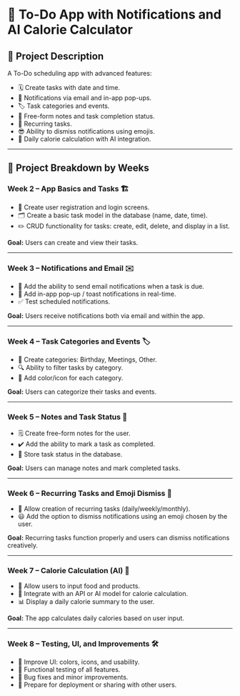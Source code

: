 # 📝 To-Do App with Notifications and AI Calorie Calculator

## 📌 Project Description
A To-Do scheduling app with advanced features:
- 🗓️ Create tasks with date and time.
- 🔔 Notifications via email and in-app pop-ups.
- 🏷️ Task categories and events.
- 📝 Free-form notes and task completion status.
- 🔁 Recurring tasks.
- 😎 Ability to dismiss notifications using emojis.
- 🥗 Daily calorie calculation with AI integration.

---

## 📅 Project Breakdown by Weeks

### Week 2 – App Basics and Tasks 🏗️
- 👤 Create user registration and login screens.
- 🗂️ Create a basic task model in the database (name, date, time).
- ✏️ CRUD functionality for tasks: create, edit, delete, and display in a list.

**Goal:** Users can create and view their tasks.

---

### Week 3 – Notifications and Email ✉️
- 📧 Add the ability to send email notifications when a task is due.
- 🔔 Add in-app pop-up / toast notifications in real-time.
- ✅ Test scheduled notifications.

**Goal:** Users receive notifications both via email and within the app.

---

### Week 4 – Task Categories and Events 🏷️
- 🎉 Create categories: Birthday, Meetings, Other.
- 🔍 Ability to filter tasks by category.
- 🎨 Add color/icon for each category.

**Goal:** Users can categorize their tasks and events.

---

### Week 5 – Notes and Task Status 📝
- 🗒️ Create free-form notes for the user.
- ✔️ Add the ability to mark a task as completed.
- 💾 Store task status in the database.

**Goal:** Users can manage notes and mark completed tasks.

---

### Week 6 – Recurring Tasks and Emoji Dismiss 🔁
- 🔄 Allow creation of recurring tasks (daily/weekly/monthly).
- 😃 Add the option to dismiss notifications using an emoji chosen by the user.

**Goal:** Recurring tasks function properly and users can dismiss notifications creatively.

---

### Week 7 – Calorie Calculation (AI) 🥗
- 🍎 Allow users to input food and products.
- 🤖 Integrate with an API or AI model for calorie calculation.
- 📊 Display a daily calorie summary to the user.

**Goal:** The app calculates daily calories based on user input.

---

### Week 8 – Testing, UI, and Improvements 🛠️
- 🎨 Improve UI: colors, icons, and usability.
- 🧪 Functional testing of all features.
- 🐞 Bug fixes and minor improvements.
- 🚀 Prepare for deployment or sharing with other users.
